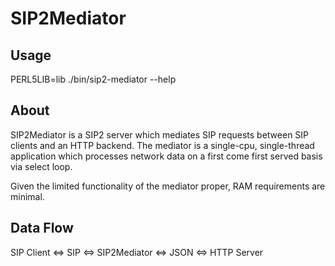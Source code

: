 # SIP2Mediator

## Usage

PERL5LIB=lib ./bin/sip2-mediator --help

## About

SIP2Mediator is a SIP2 server which mediates SIP requests between SIP
clients and an HTTP backend.  The mediator is a single-cpu, single-thread
application which processes network data on a first come first served basis
via select loop.

Given the limited functionality of the mediator proper, RAM requirements
are minimal.

## Data Flow

SIP Client <=> SIP <=> SIP2Mediator <=> JSON <=> HTTP Server



